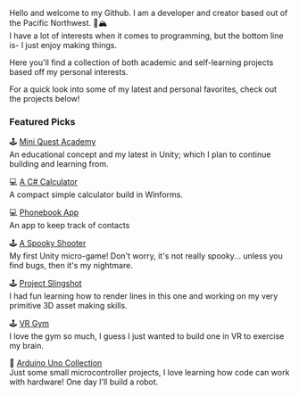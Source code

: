 Hello and welcome to my Github. I am a developer and creator based out of the Pacific Northwest. :evergreen_tree::mountain_snow:
</br>I have a lot of interests when it comes to programming, but the bottom line is- I just enjoy making things. 

Here you'll find a collection of both academic and self-learning projects based off my personal interests.

For a quick look into some of my latest and personal favorites, check out the projects below!

### Featured Picks
:joystick: [Mini Quest Academy](https://github.com/MMdevworks/project_spell)
</br>An educational concept and my latest in Unity; which I plan to continue building and learning from.

:computer: [A C# Calculator](https://github.com/MMdevworks/Calculator_Winform)
</br>A compact simple calculator build in Winforms.

:computer: [Phonebook App](https://github.com/MMdevworks/PhoneBook_Winform)
</br>An app to keep track of contacts

:joystick: [A Spooky Shooter](https://github.com/MMdevworks/game-01)
</br>My first Unity micro-game! Don't worry, it's not really spooky... unless you find bugs, then it's my nightmare.

:joystick: [Project Slingshot](https://github.com/MMdevworks/slingshot)
</br>I had fun learning how to render lines in this one and working on my very primitive 3D asset making skills.

:joystick: [VR Gym](https://github.com/MMdevworks/vr-gym) 
</br>I love the gym so much, I guess I just wanted to build one in VR to exercise my brain. 

:robot: [Arduino Uno Collection](https://github.com/MMdevworks/arduino-uno) 
</br>Just some small microcontroller projects, I love learning how code can work with hardware! One day I'll build a robot.



